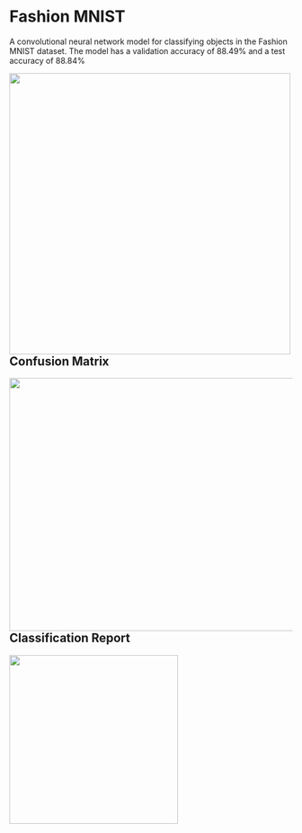 # Fashion MNIST
A convolutional neural network model for classifying objects in the Fashion MNIST dataset. The model has a validation accuracy of 88.49% and a test accuracy of 88.84%

<a href="url"><img src="https://user-images.githubusercontent.com/67921829/91306399-116d3080-e7ca-11ea-9c34-7530852efa3b.png" align="left" height="500" width="500" ></a>


## Confusion Matrix 


<a href="url"><img src="https://user-images.githubusercontent.com/67921829/91306405-1336f400-e7ca-11ea-8ce0-df5d948a3cd6.png" align="left" height="450" width="700" ></a>


## Classification Report
<a href="url"><img src="https://user-images.githubusercontent.com/67921829/91306385-0d411300-e7ca-11ea-9ad3-3ad22b069ec1.png" align="left" height="300" width="300" ></a>
